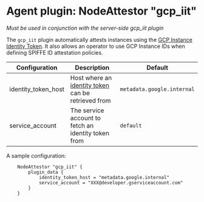 # Agent plugin: NodeAttestor "gcp_iit"

*Must be used in conjunction with the server-side gcp_iit plugin*

The `gcp_iit` plugin automatically attests instances using the [GCP Instance Identity Token](https://cloud.google.com/compute/docs/instances/verifying-instance-identity). It also allows an operator to use GCP Instance IDs when defining SPIFFE ID attestation policies.

| Configuration       | Description                                                                                                                       | Default                    |
|---------------------|-----------------------------------------------------------------------------------------------------------------------------------|----------------------------|
| identity_token_host | Host where an [identity token](https://cloud.google.com/compute/docs/instances/verifying-instance-identity) can be retrieved from | `metadata.google.internal` |
| service_account     | The service account to fetch an identity token from                                                                               | `default`                  |

A sample configuration:

```hcl
    NodeAttestor "gcp_iit" {
        plugin_data {
            identity_token_host = "metadata.google.internal"
            service_account = "XXX@developer.gserviceaccount.com"
        }
    }
```
